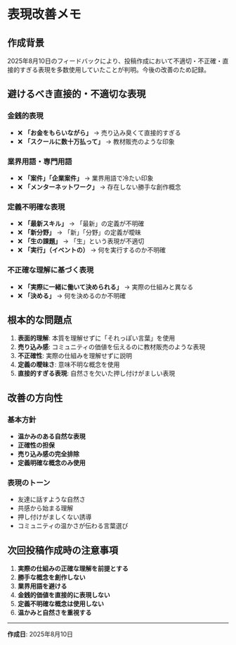# 表現改善メモ

## 作成背景
2025年8月10日のフィードバックにより、投稿作成において不適切・不正確・直接的すぎる表現を多数使用していたことが判明。今後の改善のため記録。

## 避けるべき直接的・不適切な表現

### 金銭的表現
- ❌ **「お金をもらいながら」** → 売り込み臭くて直接的すぎる
- ❌ **「スクールに数十万払って」** → 教材販売のような印象

### 業界用語・専門用語
- ❌ **「案件」「企業案件」** → 業界用語で冷たい印象
- ❌ **「メンターネットワーク」** → 存在しない勝手な創作概念

### 定義不明確な表現
- ❌ **「最新スキル」** → 「最新」の定義が不明確
- ❌ **「新分野」** → 「新」「分野」の定義が曖昧
- ❌ **「生の課題」** → 「生」という表現が不適切
- ❌ **「実行」（イベントの）** → 何を実行するのか不明確

### 不正確な理解に基づく表現
- ❌ **「実際に一緒に働いて決められる」** → 実際の仕組みと異なる
- ❌ **「決める」** → 何を決めるのか不明確

## 根本的な問題点

1. **表面的理解**: 本質を理解せずに「それっぽい言葉」を使用
2. **売り込み感**: コミュニティの価値を伝えるのに教材販売のような表現
3. **不正確性**: 実際の仕組みを理解せずに説明
4. **定義の曖昧さ**: 意味不明な概念を使用
5. **直接的すぎる表現**: 自然さを欠いた押し付けがましい表現

## 改善の方向性

### 基本方針
- **温かみのある自然な表現**
- **正確性の担保**
- **売り込み感の完全排除**
- **定義明確な概念のみ使用**

### 表現のトーン
- 友達に話すような自然さ
- 共感から始まる理解
- 押し付けがましくない誘導
- コミュニティの温かさが伝わる言葉選び

## 次回投稿作成時の注意事項

1. **実際の仕組みの正確な理解を前提とする**
2. **勝手な概念を創作しない**
3. **業界用語を避ける**
4. **金銭的価値を直接的に表現しない**
5. **定義不明確な概念は使用しない**
6. **温かみと自然さを重視する**

---
**作成日**: 2025年8月10日